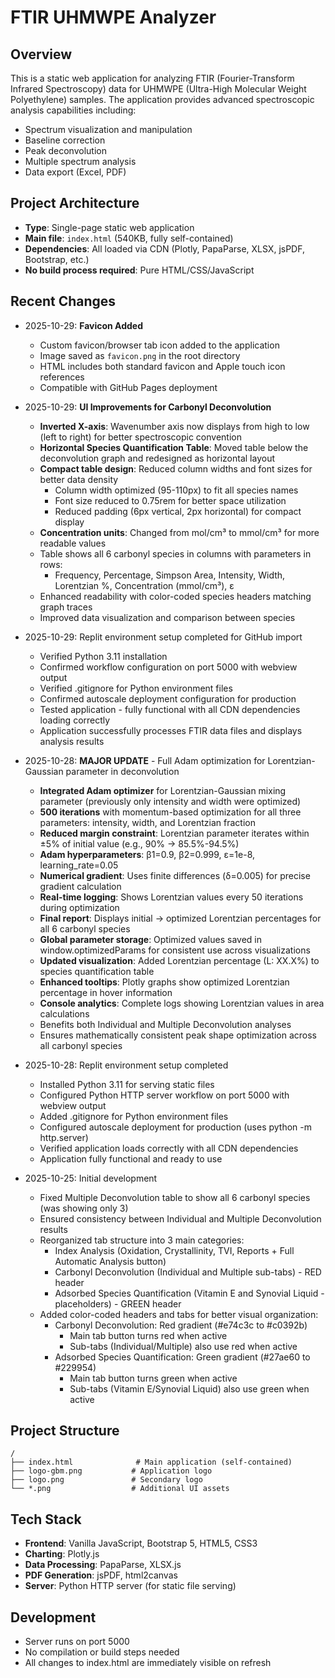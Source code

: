# FTIR UHMWPE Analyzer

## Overview
This is a static web application for analyzing FTIR (Fourier-Transform Infrared Spectroscopy) data for UHMWPE (Ultra-High Molecular Weight Polyethylene) samples. The application provides advanced spectroscopic analysis capabilities including:

- Spectrum visualization and manipulation
- Baseline correction
- Peak deconvolution
- Multiple spectrum analysis
- Data export (Excel, PDF)

## Project Architecture
- **Type**: Single-page static web application
- **Main file**: `index.html` (540KB, fully self-contained)
- **Dependencies**: All loaded via CDN (Plotly, PapaParse, XLSX, jsPDF, Bootstrap, etc.)
- **No build process required**: Pure HTML/CSS/JavaScript

## Recent Changes
- 2025-10-29: **Favicon Added**
  - Custom favicon/browser tab icon added to the application
  - Image saved as `favicon.png` in the root directory
  - HTML includes both standard favicon and Apple touch icon references
  - Compatible with GitHub Pages deployment

- 2025-10-29: **UI Improvements for Carbonyl Deconvolution**
  - **Inverted X-axis**: Wavenumber axis now displays from high to low (left to right) for better spectroscopic convention
  - **Horizontal Species Quantification Table**: Moved table below the deconvolution graph and redesigned as horizontal layout
  - **Compact table design**: Reduced column widths and font sizes for better data density
    - Column width optimized (95-110px) to fit all species names
    - Font size reduced to 0.75rem for better space utilization
    - Reduced padding (6px vertical, 2px horizontal) for compact display
  - **Concentration units**: Changed from mol/cm³ to mmol/cm³ for more readable values
  - Table shows all 6 carbonyl species in columns with parameters in rows:
    - Frequency, Percentage, Simpson Area, Intensity, Width, Lorentzian %, Concentration (mmol/cm³), ε
  - Enhanced readability with color-coded species headers matching graph traces
  - Improved data visualization and comparison between species

- 2025-10-29: Replit environment setup completed for GitHub import
  - Verified Python 3.11 installation
  - Confirmed workflow configuration on port 5000 with webview output
  - Verified .gitignore for Python environment files
  - Confirmed autoscale deployment configuration for production
  - Tested application - fully functional with all CDN dependencies loading correctly
  - Application successfully processes FTIR data files and displays analysis results

- 2025-10-28: **MAJOR UPDATE** - Full Adam optimization for Lorentzian-Gaussian parameter in deconvolution
  - **Integrated Adam optimizer** for Lorentzian-Gaussian mixing parameter (previously only intensity and width were optimized)
  - **500 iterations** with momentum-based optimization for all three parameters: intensity, width, and Lorentzian fraction
  - **Reduced margin constraint**: Lorentzian parameter iterates within ±5% of initial value (e.g., 90% → 85.5%-94.5%)
  - **Adam hyperparameters**: β1=0.9, β2=0.999, ε=1e-8, learning_rate=0.05
  - **Numerical gradient**: Uses finite differences (δ=0.005) for precise gradient calculation
  - **Real-time logging**: Shows Lorentzian values every 50 iterations during optimization
  - **Final report**: Displays initial → optimized Lorentzian percentages for all 6 carbonyl species
  - **Global parameter storage**: Optimized values saved in window.optimizedParams for consistent use across visualizations
  - **Updated visualization**: Added Lorentzian percentage (L: XX.X%) to species quantification table
  - **Enhanced tooltips**: Plotly graphs show optimized Lorentzian percentage in hover information
  - **Console analytics**: Complete logs showing Lorentzian values in area calculations
  - Benefits both Individual and Multiple Deconvolution analyses
  - Ensures mathematically consistent peak shape optimization across all carbonyl species
  
- 2025-10-28: Replit environment setup completed
  - Installed Python 3.11 for serving static files
  - Configured Python HTTP server workflow on port 5000 with webview output
  - Added .gitignore for Python environment files
  - Configured autoscale deployment for production (uses python -m http.server)
  - Verified application loads correctly with all CDN dependencies
  - Application fully functional and ready to use

- 2025-10-25: Initial development
  - Fixed Multiple Deconvolution table to show all 6 carbonyl species (was showing only 3)
  - Ensured consistency between Individual and Multiple Deconvolution results
  - Reorganized tab structure into 3 main categories:
    * Index Analysis (Oxidation, Crystallinity, TVI, Reports + Full Automatic Analysis button)
    * Carbonyl Deconvolution (Individual and Multiple sub-tabs) - RED header
    * Adsorbed Species Quantification (Vitamin E and Synovial Liquid - placeholders) - GREEN header
  - Added color-coded headers and tabs for better visual organization:
    * Carbonyl Deconvolution: Red gradient (#e74c3c to #c0392b)
      - Main tab button turns red when active
      - Sub-tabs (Individual/Multiple) also use red when active
    * Adsorbed Species Quantification: Green gradient (#27ae60 to #229954)
      - Main tab button turns green when active
      - Sub-tabs (Vitamin E/Synovial Liquid) also use green when active

## Project Structure
```
/
├── index.html              # Main application (self-contained)
├── logo-gbm.png           # Application logo
├── logo.png               # Secondary logo
└── *.png                  # Additional UI assets
```

## Tech Stack
- **Frontend**: Vanilla JavaScript, Bootstrap 5, HTML5, CSS3
- **Charting**: Plotly.js
- **Data Processing**: PapaParse, XLSX.js
- **PDF Generation**: jsPDF, html2canvas
- **Server**: Python HTTP server (for static file serving)

## Development
- Server runs on port 5000
- No compilation or build steps needed
- All changes to index.html are immediately visible on refresh
